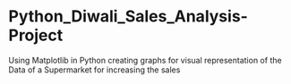 # Python_Diwali_Sales_Analysis-Project
Using Matplotlib in Python creating graphs for visual representation of the Data of a Supermarket for increasing the sales
